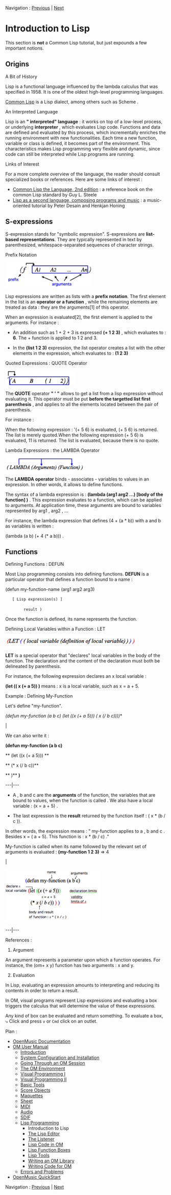 Navigation : [Previous](Lisp "page précédente\(Lisp
Programming\)") | [Next](LispEditor "Next\(The Lisp
Editor\)")

# Introduction to Lisp

This section is **not** a Common Lisp tutorial, but just expounds a few
important notions.

## Origins

A Bit of History

Lisp is a functional language influenced by the lambda calculus that was
specified in 1958. It is one of the oldest high-level programming languages.

[Common Lisp](http://www.cs.cmu.edu/Groups/AI/cltl/cltl2
"http://www.cs.cmu.edu/Groups/AI/cltl/cltl2 \(nouvelle fenêtre\)")
is a Lisp dialect, among others such as  Scheme .

An Interpreted Language

Lisp is an **" interpreted" language** : it works on top of a low-level
process, or underlying **interpreter** , which evaluates Lisp code. Functions
and data are defined and evaluated by this process, which incrementally
enriches the running environment with new functionalities. Each time a new
function, variable or class is defined, it becomes part of the environment.
This characteristics makes Lisp programming very flexible and dynamic, since
code can still be interpreted while Lisp programs are running.

Links of Interest

For a more complete overview of the language, the reader should consult
specialized books or references. Here are some links of interest :

  * [Common Lisp the Language, 2nd edition](http://www.cs.cmu.edu/Groups/AI/html/cltl/clm/clm.html "http://www.cs.cmu.edu/Groups/AI/html/cltl/clm/clm.html \(nouvelle fenêtre\)")  : a reference book on the common Lisp standard by Guy L. Steele
  * [Lisp as a second language, composing programs and music](http://recherche.ircam.fr/equipes/repmus/LispSecondLanguage/index.html "http://recherche.ircam.fr/equipes/repmus/LispSecondLanguage/index.html \(nouvelle fenêtre\)")  : a music-oriented tutorial by Peter Desain and Henkjan Honing

## S-expressions

S-expression stands for "symbolic expression". S-expressions are **list-based
representations**. They are typically represented in text by parenthesized,
whitespace-separated sequences of character strings.

Prefix Notation

![](../res/listprefix.png)

Lisp expressions are written as lists with a **prefix notation**. The first
element in the list is an **operator or a function** , while the remaining
elements are treated as data : they are the arguments[1] of this operator.

When an expression is evaluated[2], the first element is applied to the
arguments. For instance :

  * An addition such as 1 + 2 + 3 is expressed **(+ 1 2 3)** , which evaluates to : **6**. The  + function is applied to 1 2 and 3.

  * In the **(list 1 2 3)** expression, the  list operator creates a list with the other elements in the expression, which evaluates to : **(1 2 3)**

Quoted Expressions : QUOTE Operator

![](../res/quote.png)

The **QUOTE** operator **" ' "** allows to get a list from a lisp expression
without evaluating it. This operator must be put **before the targetted list
first parenthesis** , and applies to all the elements located between the pair
of parenthesis.

For instance :

When the following expression : '(+ 5 6) is evaluated, (+ 5 6) is returned.
The list is merely quoted.When the following expression (+ 5 6) is evaluated,
11 is returned. The list is evaluated, because there is no quote.

Lambda Expressions : the LAMBDA Operator

![](../res/lambda.png)

The **LAMBDA operator** binds - associates - variables to values in an
expression. In other words, it allows to define functions.

The syntax of a lambda expression is : **(lambda (arg1 arg2 ...) [body of the
function] )** . This expression evaluates to a function, which can be applied
to arguments. At application time, these arguments are bound to variables
represented by  arg1 ,  arg2 , ...

For instance, the lambda expression that defines (4 + (a * b)) with a and b as
variables is written :

(lambda (a b) (+ 4 (* a b))) .

## Functions

Defining Functions : DEFUN

Most Lisp programming consists into defining functions. **DEFUN** is a
particular operator that defines a function bound to a  name  :

(defun my-function-name (arg1 arg2 arg3)

       [ Lisp expression(s) ] 

            result ) 

Once the function is defined, its name represents the function.

Defining Local Variables within a Function : LET

![](../res/LET.png)

**LET** is a special operator that "declares" local variables in the body of
the function. The declaration and the content of the declaration must both be
delineated by parenthesis.

For instance, the following expression declares an  x local variable :

**(let (( x (+  a 5)) )** means :  x is a local variable, such as  x =  a \+
5.

Example : Defining My-Function

Let's define "my-function".

**(defun my-function (a b c) (let ((x (+ a 5))) (* x (/ b c))))**

|

We can also write it :

**(defun my-function (a b c)**

**      (let ((x (+ a 5))) **

**           (* x (/ b c))**

**       )** **)**  
  
---|---  
  
  * A ,  b and  c are the **arguments** of the function, the variables that are bound to values, when the function is  called . We also have a local variable :  (x = a + 5) .

  * The last expression is the **result** returned by the function itself : ( x * (b / c )).

In other words, the expression means : " my-function applies to  a ,  b and  c
. Besides x = ( a \+ 5). This function is : x * (b / c) ."

My-function is called when its name followed by the relevant set of arguments
is evaluated : **(my-function 1 2 3)** => 4

|

![](../res/defunexample.png)  
  
---|---  
  
References :

  1. Argument

An argument represents a parameter upon which a function operates. For
instance, the (om+ x y) function has two arguments : x and y.

  2. Evaluation

In Lisp, evaluating an expression amounts to interpreting and reducing its
contents in order to return a result.

In OM, visual programs represent Lisp expressions and evaluating a box
triggers the calculus that will determine the value of these expressions.

Any kind of box can be evaluated and return something. To evaluate a box, ⤷
Click and press `v` or `Cmd` click on an outlet.

Plan :

  * [OpenMusic Documentation](OM-Documentation)
  * [OM User Manual](OM-User-Manual)
    * [Introduction](00-Sommaire)
    * [System Configuration and Installation](Installation)
    * [Going Through an OM Session](Goingthrough)
    * [The OM Environment](Environment)
    * [Visual Programming I](BasicVisualProgramming)
    * [Visual Programming II](AdvancedVisualProgramming)
    * [Basic Tools](BasicObjects)
    * [Score Objects](ScoreObjects)
    * [Maquettes](Maquettes)
    * [Sheet](Sheet)
    * [MIDI](MIDI)
    * [Audio](Audio)
    * [SDIF](SDIF)
    * [Lisp Programming](Lisp)
      * Introduction to Lisp
      * [The Lisp Editor](LispEditor)
      * [The Listener](LispListener)
      * [Lisp Code in OM](LispInOM)
      * [Lisp Function Boxes](LispFunctions)
      * [Lisp Tools](LowLevel)
      * [Writing an OM Library](LispUserLib)
      * [Writing Code for OM](LispForOM)
    * [Errors and Problems](errors)
  * [OpenMusic QuickStart](QuickStart-Chapters)

Navigation : [Previous](Lisp "page précédente\(Lisp
Programming\)") | [Next](LispEditor "Next\(The Lisp
Editor\)")

